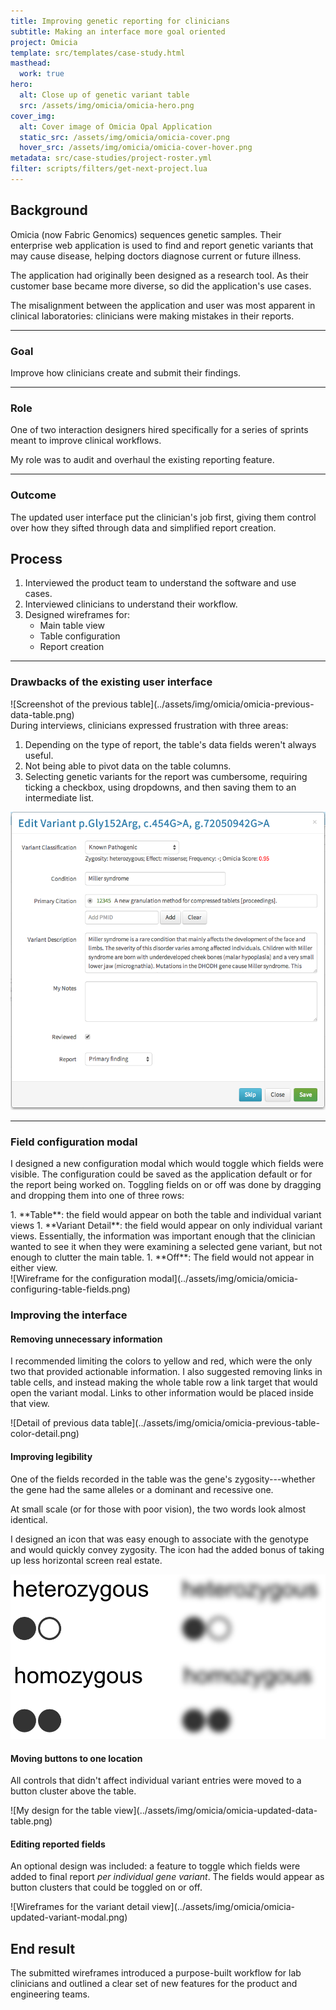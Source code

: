 ```yaml
---
title: Improving genetic reporting for clinicians
subtitle: Making an interface more goal oriented
project: Omicia
template: src/templates/case-study.html
masthead:
  work: true
hero:
  alt: Close up of genetic variant table
  src: /assets/img/omicia/omicia-hero.png
cover_img:
  alt: Cover image of Omicia Opal Application
  static_src: /assets/img/omicia/omicia-cover.png
  hover_src: /assets/img/omicia/omicia-cover-hover.png
metadata: src/case-studies/project-roster.yml
filter: scripts/filters/get-next-project.lua
---
```


<section class="grid indenter:3/5 flip-top:kid border-top:3px border-accent:cyan">

## Background
Omicia (now Fabric Genomics) sequences genetic samples. Their enterprise web application is used to find and  report genetic variants that may cause disease, helping doctors diagnose current or future illness.

The application had originally been designed as a research tool. As their customer base became more diverse, so did the application's use cases.

The misalignment between the application and user was most apparent in clinical laboratories: clinicians were making mistakes in their reports.

---

### Goal 
Improve how clinicians create and submit their findings.

---

### Role 
One of two interaction designers hired specifically for a series of sprints meant to improve clinical workflows.

My role was to audit and overhaul the existing reporting feature.

---

### Outcome
The updated user interface put the clinician's job first, giving them control over how they sifted through data and simplified report creation.

</section>
<section class="grid indenter:3/2/4 split-lists flip-top:kid border-top:3px border-accent:magenta">

## Process

1. Interviewed the product team to understand the software and use cases.
1. Interviewed clinicians to understand their workflow.
1. Designed wireframes for:
    - Main table view
    - Table configuration
    - Report creation

---

### Drawbacks of the existing user interface

<div class="shadow:img five-sixths padding-stack">
![Screenshot of the previous table](../assets/img/omicia/omicia-previous-data-table.png)
</div>
During interviews, clinicians expressed frustration with three areas:

1. Depending on the type of report, the table's data fields weren't always useful.
1. Not being able to pivot data on the table columns.
1. Selecting genetic variants for the report was cumbersome, requiring ticking a checkbox, using dropdowns, and then saving them to an intermediate list.

![Screenshot of the previous variant details modal window](../assets/img/omicia/omicia-previous-variant-modal.png)

--- 

### Field configuration modal
I designed a new configuration modal which would toggle which fields were visible. The configuration could be saved as the application default or for the report being worked on. Toggling fields on or off was done by dragging and dropping them into one of three rows:

<div class="subgrid half">
1. **Table**: the field would appear on both the table and individual variant views
1. **Variant Detail**: the field would appear on only individual variant views. Essentially, the information was important enough that the clinician wanted to see it when they were examining a selected gene variant, but not enough to clutter the main table.
1. **Off**: The field would not appear in either view.
</div>

<div class="pano bkg:grey shadow:img img-height:unset">
![Wireframe for the configuration modal](../assets/img/omicia/omicia-configuring-table-fields.png)
</div>

### Improving the interface

#### Removing unnecessary information
I recommended limiting the colors to yellow and red, which were the only two that provided actionable information. I also suggested removing links in table cells, and instead making the whole table row a link target that would open the variant modal. Links to other information would be placed inside that view.

<div class="border:img padding-stack">
![Detail of previous data table](../assets/img/omicia/omicia-previous-table-color-detail.png)
</div>
 
#### Improving legibility
One of the fields recorded in the table was the gene's zygosity---whether the gene had the same alleles or a dominant and recessive one. 

At small scale (or for those with poor vision), the two words look almost identical.

I designed an icon that was easy enough to associate with the genotype and would quickly convey zygosity. The icon had the added bonus of taking up less horizontal screen real estate. 

![Sometimes icons are more legible](../assets/img/omicia/omicia-zygosity-legibility.png)


#### Moving buttons to one location
All controls that didn't affect individual variant entries were moved to a button cluster above the table.

<div class="pano bkg:grey shadow:img">
![My design for the table view](../assets/img/omicia/omicia-updated-data-table.png)
</div>

#### Editing reported fields
An optional design was included: a feature to toggle which fields were added to final report _per individual gene variant_. The fields would appear as button clusters that could be toggled on or off.


<div class="pano bkg:grey shadow:img img-height:unset">
![Wireframes for the variant detail view](../assets/img/omicia/omicia-updated-variant-modal.png)
</div>


</section>
<section class="grid indenter:3/5 flip-top:kid border-top:3px border-accent:yellow">

## End result 
The submitted wireframes introduced a purpose-built workflow for lab clinicians and outlined a clear set of new features for the product and engineering teams.

</section>
